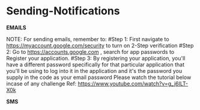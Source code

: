 # Sending-Notifications

**EMAILS**

NOTE: For sending emails, remember to:
#Step 1: First navigate to https://myaccount.google.com/security to turn on 2-Step verification
#Step 2: Go to https://accounts.google.com , search for app passwords to Register your application. 
#Step 3: By registering your application, you'll have a different password specifically for that particular application that you'll be using to log into it in the application and it's the password you supply in the code as your email password
Please watch the tutorial below incase of any challenge
Ref: https://www.youtube.com/watch?v=g_j6ILT-X0k

**SMS**
